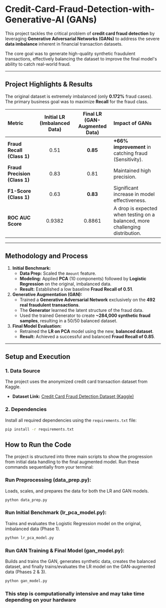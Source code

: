 # Credit-Card-Fraud-Detection-with-Generative-AI (GANs)

This project tackles the critical problem of **credit card fraud detection** by leveraging **Generative Adversarial Networks (GANs)** to address the severe **data imbalance** inherent in financial transaction datasets.

The core goal was to generate high-quality synthetic fraudulent transactions, effectively balancing the dataset to improve the final model's ability to catch real-world fraud.

---

## Project Highlights & Results

The original dataset is extremely imbalanced (only **0.172%** fraud cases). The primary business goal was to maximize **Recall** for the fraud class.

| Metric | Initial LR (Imbalanced Data) | Final LR (GAN-Augmented Data) | Impact of GANs |
| :--- | :---: | :---: | :--- |
| **Fraud Recall (Class 1)** | 0.51 | **0.85** | **+66% improvement** in catching fraud (Sensitivity). |
| **Fraud Precision (Class 1)**| 0.83 | 0.81 | Maintained high precision. |
| **F1-Score (Class 1)** | 0.63 | **0.83** | Significant increase in model effectiveness. |
| **ROC AUC Score** | 0.9382 | 0.8861 | A drop is expected when testing on a balanced, more challenging distribution. |

---

## Methodology and Process

1.  **Initial Benchmark:**
    * **Data Prep:** Scaled the `Amount` feature.
    * **Modeling:** Applied **PCA** (10 components) followed by **Logistic Regression** on the original, imbalanced data.
    * **Result:** Established a low baseline **Fraud Recall of 0.51**.
2.  **Generative Augmentation (GAN):**
    * Trained a **Generative Adversarial Network** exclusively on the **492 real fraudulent transactions**.
    * The **Generator** learned the latent structure of the fraud data.
    * Used the trained Generator to create **~284,000 synthetic fraud samples**, resulting in a 50/50 balanced dataset.
3.  **Final Model Evaluation:**
    * Retrained the **LR on PCA** model using the new, **balanced dataset**.
    * **Result:** Achieved a successful and balanced **Fraud Recall of 0.85**.

---

## Setup and Execution

### 1. Data Source

The project uses the anonymized credit card transaction dataset from Kaggle.

* **Dataset Link:** [Credit Card Fraud Detection Dataset (Kaggle)](https://www.kaggle.com/datasets/mlg-ulb/creditcardfraud)

### 2. Dependencies

Install all required dependencies using the `requirements.txt` file:

```bash
pip install -r requirements.txt
```

## How to Run the Code
The project is structured into three main scripts to show the progression from initial data handling to the final augmented model. Run these commands sequentially from your terminal:

### Run Preprocessing (data_prep.py):
Loads, scales, and prepares the data for both the LR and GAN models.

```bash
python data_prep.py
```
### Run Initial Benchmark (lr_pca_model.py):
Trains and evaluates the Logistic Regression model on the original, imbalanced data (Phase 1).

```bash
python lr_pca_model.py
```
### Run GAN Training & Final Model (gan_model.py):
Builds and trains the GAN, generates synthetic data, creates the balanced dataset, and finally trains/evaluates the LR model on the GAN-augmented data (Phases 2 & 3).

```bash
python gan_model.py
```
### This step is computationally intensive and may take time depending on your hardware

